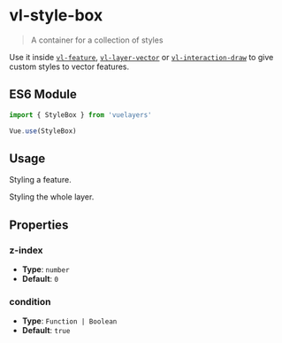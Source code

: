 # vl-style-box

> A container for a collection of styles

Use it inside [`vl-feature`](/docs/component/feature.md), [`vl-layer-vector`](/docs/component/vector-layer.md) or [`vl-interaction-draw`](/docs/component/draw-interaction.md) to give custom styles to vector features.

## ES6 Module

```javascript
import { StyleBox } from 'vuelayers'

Vue.use(StyleBox)
```

## Usage

Styling a feature.

<vuep template="#circle-style-feature"></vuep>

<script v-pre type="text/x-template" id="circle-style-feature">
<template>
  <div>
    <vl-map :load-tiles-while-animating="true" :load-tiles-while-interacting="true" data-projection="EPSG:4326" style="height: 400px">
      <vl-view :zoom.sync="zoom" :center.sync="center" :rotation.sync="rotation"></vl-view>

      <vl-layer-tile>
        <vl-source-osm></vl-source-osm>
      </vl-layer-tile>

      <vl-layer-vector>
        <vl-feature>
          <vl-geom-point
            :coordinates="[12.492442,41.890170]"
          ></vl-geom-point>

          <vl-style-box>
            <vl-style-circle :radius="20">
              <vl-style-fill color="white"></vl-style-fill>
              <vl-style-stroke color="red"></vl-style-stroke>
            </vl-style-circle>
          </vl-style-box>
        </vl-feature>
      </vl-layer-vector>
    </vl-map>
  </div>
</template>

<script>
  export default {
    data () {
      return {
        zoom: 15,
        center: [12.492442,41.890170],
        rotation: 0,
      }
    },
  }
</script>
</script>

Styling the whole layer.

<vuep template="#circle-style-layer"></vuep>

<script v-pre type="text/x-template" id="circle-style-layer">
<template>
  <div>
    <vl-map :load-tiles-while-animating="true" :load-tiles-while-interacting="true" data-projection="EPSG:4326" style="height: 400px">
      <vl-view :zoom.sync="zoom" :center.sync="center" :rotation.sync="rotation"></vl-view>

      <vl-layer-tile>
        <vl-source-osm></vl-source-osm>
      </vl-layer-tile>

      <vl-layer-vector>
        <vl-source-vector :features="features"></vl-source-vector>

        <vl-style-box>
          <vl-style-fill color="white"></vl-style-fill>
          <vl-style-stroke color="red"></vl-style-stroke>
          <vl-style-icon src="/_media/marker.png" :anchor="[.5, 1]" :scale=".3"></vl-style-icon>
        </vl-style-box>
      </vl-layer-vector>
    </vl-map>
  </div>
</template>

<script>
  export default {
    data () {
      return {
        zoom: 15,
        center: [12.492442,41.890170],
        rotation: 0,
        features: [
          {
            type: 'Feature',
            geometry: {
              type: 'Point',
              coordinates: [12.492442,41.890170],
            },
            properties: {},
          },
          {
            "type": "Feature",
            "properties": {},
            "geometry": {
              "type": "Polygon",
              "coordinates": [
                [
                  [
                    12.483816146850586,
                    41.88866861985328
                  ],
                  [
                    12.488279342651365,
                    41.886687809812926
                  ],
                  [
                    12.489266395568846,
                    41.89032989704626
                  ],
                  [
                    12.485275268554686,
                    41.89109662579462
                  ],
                  [
                    12.483816146850586,
                    41.88866861985328
                  ]
                ]
              ]
            }
          }
        ],
      }
    },
  }
</script>
</script>

## Properties

### z-index

- **Type**: `number`
- **Default**: `0`

### condition

- **Type**: `Function | Boolean`
- **Default**: `true`
